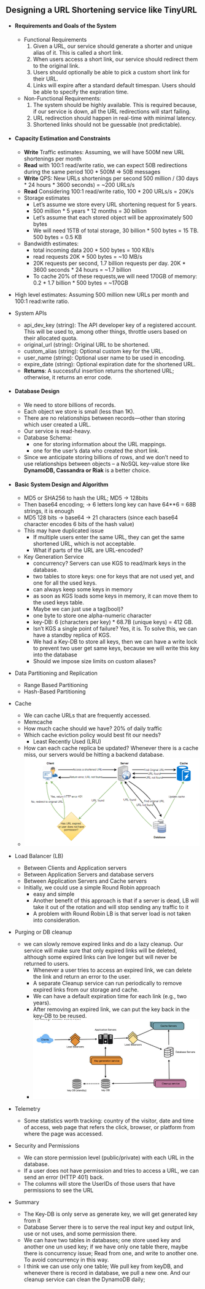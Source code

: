 ## Designing a URL Shortening service like TinyURL
- #### Requirements and Goals of the System
   - Functional Requirements
      1. Given a URL, our service should generate a shorter and unique alias of it. This 
      is called a short link.
      2. When users access a short link, our service should redirect them to the 
      original link.
      3. Users should optionally be able to pick a custom short link for their URL.
      4. Links will expire after a standard default timespan. Users should be able to 
      specify the expiration time.
   - Non-Functional Requirements:
      1. The system should be highly available. This is required because, if our service is down, all the URL redirections will start failing.
      2. URL redirection should happen in real-time with minimal latency.
      3. Shortened links should not be guessable (not predictable).
- #### Capacity Estimation and Constraints
  - **Write** Traffic estimates: Assuming, we will have 500M new URL shortenings per month
  - **Read** with 100:1 read/write ratio, we can expect 50B redirections during the same period 100 * 500M => 50B messages
  - **Write** QPS: New URLs shortenings per second 500 million / (30 days * 24 hours * 3600 seconds) = ~200 URLs/s
  - **Read** Considering 100:1 read/write ratio, 100 * 200 URLs/s = 20K/s
  - Storage estimates
    - Let’s assume we store every URL shortening request for 5 years.
    - 500 million * 5 years * 12 months = 30 billion
    - Let’s assume that each stored object will be approximately 500 bytes
    - We will need 15TB of total storage, 30 billion * 500 bytes = 15 TB.  500 bytes = 0.5 KB
  - Bandwidth estimates: 
    - total incoming data 200 * 500 bytes = 100 KB/s
    - read requests 20K * 500 bytes = ~10 MB/s
    - 20K requests per second, 1.7 billion requests per day. 20K * 3600 seconds * 24 hours = ~1.7 billion
    - To cache 20% of these requests,we will need 170GB of memory: 0.2 * 1.7 billion * 500 bytes = ~170GB
- High level estimates: Assuming 500 million new URLs per month and 100:1 read:write ratio.
- System APIs
  - api_dev_key (string): The API developer key of a registered account. This will be used to, among other things, throttle users based on their allocated quota.
  - original_url (string): Original URL to be shortened.
  - custom_alias (string): Optional custom key for the URL.
  - user_name (string): Optional user name to be used in encoding.
  - expire_date (string): Optional expiration date for the shortened URL.
  - **Returns**: A successful insertion returns the shortened URL; otherwise, it returns an error code.
- #### Database Design
  - We need to store billions of records.
  - Each object we store is small (less than 1K).
  - There are no relationships between records—other than storing which user created a URL.
  - Our service is read-heavy.
  - Database Schema: 
    - one for storing information about the URL mappings.
    - one for the user’s data who created the short link.
  - Since we anticipate storing billions of rows, and we don’t need to use relationships between objects – a NoSQL key-value store like **DynamoDB, Cassandra or Riak** is a better choice.
- #### Basic System Design and Algorithm
  - MD5 or SHA256 to hash the URL; MD5 -> 128bits
  - Then base64 encoding; -> 6 letters long key can have 64**6 = 68B strings, it is enough
  - MD5 128 bits -> base64 -> 21 characters (since each base64 character encodes 6 bits of the hash value)
  - This may have duplicated issue
    - If multiple users enter the same URL, they can get the same shortened URL, which is not acceptable.
    - What if parts of the URL are URL-encoded?
  - Key Generation Service
    - concurrency? Servers can use KGS to read/mark keys in the database.
    -  two tables to store keys: one for keys that are not used yet, and one for all the used keys.
    -  can always keep some keys in memory
    -  as soon as KGS loads some keys in memory, it can move them to the used keys table.
    -  Maybe we can just use a tag(bool)?
    -  one byte to store one alpha-numeric character
    -  key-DB: 6 (characters per key) * 68.7B (unique keys) = 412 GB.
    -  Isn’t KGS a single point of failure? Yes, it is. To solve this, we can have a standby replica of KGS.
    -  We had a Key-DB to store all keys, then we can have a write lock to prevent two user get same keys, because we will write this key into the database
    -  Should we impose size limits on custom aliases?
- Data Partitioning and Replication
  - Range Based Partitioning
  - Hash-Based Partitioning
- Cache
  - We can cache URLs that are frequently accessed.
  - Memcache
  - How much cache should we have? 20% of daily traffic
  - Which cache eviction policy would best fit our needs?
    - Least Recently Used (LRU)
  - How can each cache replica be updated? Whenever there is a cache miss, our servers would be hitting a backend database.
  - ![Image](./images/ch2-8.png)


- Load Balancer (LB)
  - Between Clients and Application servers
  - Between Application Servers and database servers
  - Between Application Servers and Cache servers
  - Initially, we could use a simple Round Robin approach
    - easy and simple
    - Another benefit of this approach is that if a server is dead, LB will take it out of the rotation and will stop sending any traffic to it
    - A problem with Round Robin LB is that server load is not taken into consideration.
- Purging or DB cleanup
  -  we can slowly remove expired links and do a lazy cleanup. Our service will make sure that only expired links will be deleted, although some expired links can live longer but will never be returned to users.
     -  Whenever a user tries to access an expired link, we can delete the link and return an error to the user.
     -  A separate Cleanup service can run periodically to remove expired links from our storage and cache.
     -  We can have a default expiration time for each link (e.g., two years).
     -  After removing an expired link, we can put the key back in the key-DB to be reused.
     -  ![Image](./images/ch2-10.png)
-  Telemetry
   -  Some statistics worth tracking: country of the visitor, date and time of access, web page that refers the click, browser, or platform from where the page was accessed.
- Security and Permissions
  - We can store permission level (public/private) with each URL in the database. 
  - If a user does not have permission and tries to access a URL, we can send an error (HTTP 401) back.
  - The columns will store the UserIDs of those users that have permissions to see the URL

- Summary
  - The Key-DB is only serve as generate key, we will get generated key from it
  - Database Server there is to serve the real input key and output link, use or not uses, and some permission there.
  - We can have two tables in databases; one store used key and another one un used key; if we have only one table there, maybe there is concurrency issue; Read from one, and write to another one. To avoid concurrency in this way.
  - I think we can use only one table; We pull key from keyDB, and whenever there is record in database, we pull a new one. And our cleanup service can clean the DynamoDB daily;
